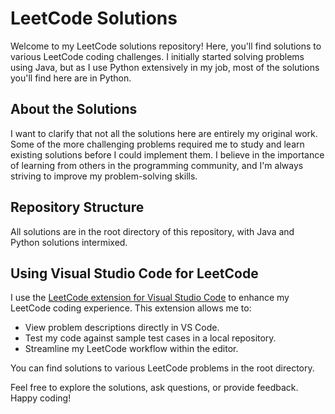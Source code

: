# LeetCode Solutions

Welcome to my LeetCode solutions repository! Here, you'll find solutions to various LeetCode coding challenges. I initially started solving problems using Java, but as I use Python extensively in my job, most of the solutions you'll find here are in Python.

## About the Solutions

I want to clarify that not all the solutions here are entirely my original work. Some of the more challenging problems required me to study and learn existing solutions before I could implement them. I believe in the importance of learning from others in the programming community, and I'm always striving to improve my problem-solving skills.

## Repository Structure

All solutions are in the root directory of this repository, with Java and Python solutions intermixed.

## Using Visual Studio Code for LeetCode

I use the [LeetCode extension for Visual Studio Code](https://marketplace.visualstudio.com/items?itemName=LeetCode.vscode-leetcode) to enhance my LeetCode coding experience. This extension allows me to:

- View problem descriptions directly in VS Code.
- Test my code against sample test cases in a local repository.
- Streamline my LeetCode workflow within the editor.



You can find solutions to various LeetCode problems in the root directory.

Feel free to explore the solutions, ask questions, or provide feedback. Happy coding!
